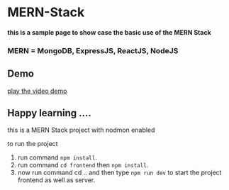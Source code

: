 # MERN-Stack

<h4>this is a sample page to show case the basic use of the MERN Stack</h4>
<h3>MERN = MongoDB, ExpressJS, ReactJS, NodeJS</h3>

## Demo
[play the video demo](/demo.mp4)

<h2>Happy learning ....</h2>

this is a MERN Stack project with nodmon enabled 

to run the project 
1. run command `npm install`.
2. run command `cd frontend` then `npm install`.
3. now run command cd .. and then type `npm run dev` to start the project frontend as well as server.


